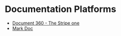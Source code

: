 # Documentation Platforms

* [Document 360 - The Stripe one](https://document360.com/)
* [Mark Doc](https://markdoc.io/)